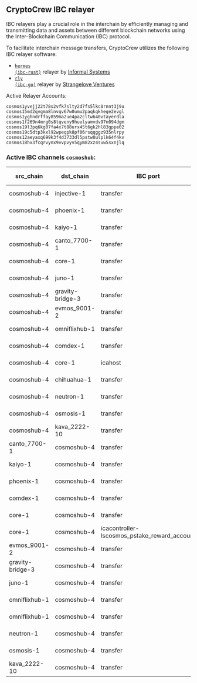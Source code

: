 ## CryptoCrew IBC relayer
IBC relayers play a crucial role in the interchain by efficiently managing and transmitting data and assets between different blockchain networks using the Inter-Blockchain Communication (IBC) protocol.

To facilitate interchain message transfers, CryptoCrew utilizes the following IBC relayer software: 
- <a href="https://github.com/informalsystems/hermes"><code>hermes (ibc-rust)</code></a> relayer by [Informal Systems](https://github.com/informalsystems)
- <a href="https://github.com/cosmos/relayer"><code>rly (ibc-go)</code></a> relayer by [Strangelove Ventures](https://github.com/strangelove-ventures)

Active Relayer Accounts:
```
cosmos1yvejj22t78s2vfk7slty2d7fs5lkc8rnnt3j9u
cosmos15md2qvgma8lnvqv67w0umu2paqkqkhege2evgl
cosmos1yghndrffay859ma2ue4pa2cltw640vtayerdla
cosmos1f269n4mrg0s8tqveny9huulyamvdv97n094dgm
cosmos19l3pq6kg07fa4x7t88urx45t6gk2hl83gppe02
cosmos19c5dtp3kxl92wpeqpk8pf06rsqqggz935nlrpy
cosmos12aeyaxq699k3f4d3733dl5pstw0ulplk64f4kv
cosmos18hx3fcqrvynx9vvpvyv5qym82xz4suw5sxnjlq
```

### Active IBC channels `cosmoshub`:
| src_chain | dst_chain | IBC port | IBC channel |
| --------------- | --------------- | ------------ | ------------------- |
| cosmoshub-4 | injective-1 | transfer | channel-220 |
| cosmoshub-4 | phoenix-1 | transfer | channel-339 |
| cosmoshub-4 | kaiyo-1 | transfer | channel-343 |
| cosmoshub-4 | canto_7700-1 | transfer | channel-358 |
| cosmoshub-4 | core-1 | transfer | channel-190 |
| cosmoshub-4 | juno-1 | transfer | channel-207 |
| cosmoshub-4 | gravity-bridge-3 | transfer | channel-281 |
| cosmoshub-4 | evmos_9001-2 | transfer | channel-292 |
| cosmoshub-4 | omniflixhub-1 | transfer | channel-306 |
| cosmoshub-4 | comdex-1 | transfer | channel-400 |
| cosmoshub-4 | core-1 | icahost | channel-428 |
| cosmoshub-4 | chihuahua-1 | transfer | channel-576 |
| cosmoshub-4 | neutron-1 | transfer | channel-569 |
| cosmoshub-4 | osmosis-1 | transfer | channel-141 |
| cosmoshub-4 | kava_2222-10 | transfer | channel-277 |
| canto_7700-1 | cosmoshub-4 | transfer | channel-2 |
| kaiyo-1 | cosmoshub-4 | transfer | channel-0 |
| phoenix-1 | cosmoshub-4 | transfer | channel-0 |
| comdex-1 | cosmoshub-4 | transfer | channel-37 |
| core-1 | cosmoshub-4 | transfer | channel-24 |
| core-1 | cosmoshub-4 | icacontroller-lscosmos_pstake_reward_account | channel-53 |
| evmos_9001-2 | cosmoshub-4 | transfer | channel-3 |
| gravity-bridge-3 | cosmoshub-4 | transfer | channel-17 |
| juno-1 | cosmoshub-4 | transfer | channel-1 |
| omniflixhub-1 | cosmoshub-4 | transfer | channel-0 |
| omniflixhub-1 | cosmoshub-4 | transfer | channel-12 |
| neutron-1 | cosmoshub-4 | transfer | channel-1 |
| osmosis-1 | cosmoshub-4 | transfer | channel-0 |
| kava_2222-10 | cosmoshub-4 | transfer | channel-0 |